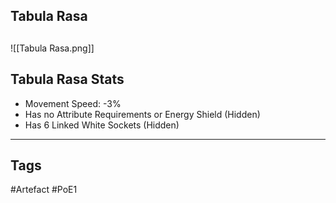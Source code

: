 ## Tabula Rasa

##
![[Tabula Rasa.png]]
## Tabula Rasa Stats
- Movement Speed: -3%
- Has no Attribute Requirements or Energy Shield (Hidden)
- Has 6 Linked White Sockets (Hidden)


---
## Tags
#Artefact
#PoE1